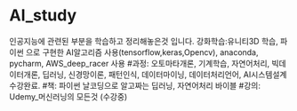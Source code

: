 # AI_study
인공지능에 관련된 부분을 학습하고 정리해놓은것 입니다. 
강화학습:유니티3D 학습, 파이썬 으로 구현한 AI알고리즘 사용(tensorflow,keras,Opencv), anaconda, pycharm, AWS_deep_racer 사용
#과정: 오토마타개론, 기계학습, 자연어처리, 빅데이터개론, 딥러닝, 신경망이론, 패턴인식, 데이터마이닝, 데이터처리언어, AI시스템설계 수강완료.
#책: 파이썬 날코딩으로 알고짜는 딥러닝, 자연어처리 바이블
#강의: Udemy_머신러닝의 모든것 (수강중)

